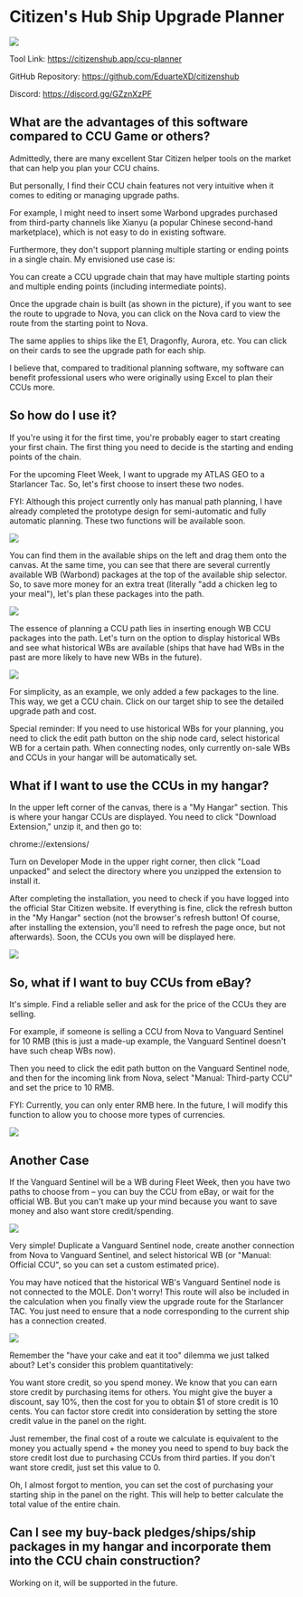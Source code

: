 # Citizen's Hub Ship Upgrade Planner

![](https://i1.hdslb.com/bfs/new_dyn/1624ec15d9e8cfcdcaa1a9b5a558267d203970966.png@1192w.avif)

Tool Link: https://citizenshub.app/ccu-planner

GitHub Repository: https://github.com/EduarteXD/citizenshub

Discord: https://discord.gg/GZznXzPF

## What are the advantages of this software compared to CCU Game or others?

Admittedly, there are many excellent Star Citizen helper tools on the market that can help you plan your CCU chains.

But personally, I find their CCU chain features not very intuitive when it comes to editing or managing upgrade paths.

For example, I might need to insert some Warbond upgrades purchased from third-party channels like Xianyu (a popular Chinese second-hand marketplace), which is not easy to do in existing software.

Furthermore, they don't support planning multiple starting or ending points in a single chain. My envisioned use case is:

You can create a CCU upgrade chain that may have multiple starting points and multiple ending points (including intermediate points).

Once the upgrade chain is built (as shown in the picture), if you want to see the route to upgrade to Nova, you can click on the Nova card to view the route from the starting point to Nova.

The same applies to ships like the E1, Dragonfly, Aurora, etc. You can click on their cards to see the upgrade path for each ship.

I believe that, compared to traditional planning software, my software can benefit professional users who were originally using Excel to plan their CCUs more.

## So how do I use it?

If you're using it for the first time, you're probably eager to start creating your first chain. The first thing you need to decide is the starting and ending points of the chain.

For the upcoming Fleet Week, I want to upgrade my ATLAS GEO to a Starlancer Tac. So, let's first choose to insert these two nodes.

FYI: Although this project currently only has manual path planning, I have already completed the prototype design for semi-automatic and fully automatic planning. These two functions will be available soon.

![](https://i1.hdslb.com/bfs/new_dyn/5492edc83747a2c1ae57719c843a5b7a203970966.png@1192w.avif)

You can find them in the available ships on the left and drag them onto the canvas. At the same time, you can see that there are several currently available WB (Warbond) packages at the top of the available ship selector. So, to save more money for an extra treat (literally "add a chicken leg to your meal"), let's plan these packages into the path.

![](https://i1.hdslb.com/bfs/new_dyn/ec228d0cd385bba5ce1ca38bb8722324203970966.png@1192w.avif)

The essence of planning a CCU path lies in inserting enough WB CCU packages into the path. Let's turn on the option to display historical WBs and see what historical WBs are available (ships that have had WBs in the past are more likely to have new WBs in the future).

![](https://i1.hdslb.com/bfs/new_dyn/946247ad40b5ff9bc38ec3ecfcc26ef0203970966.png@1192w.avif)

For simplicity, as an example, we only added a few packages to the line. This way, we get a CCU chain. Click on our target ship to see the detailed upgrade path and cost.

Special reminder: If you need to use historical WBs for your planning, you need to click the edit path button on the ship node card, select historical WB for a certain path. When connecting nodes, only currently on-sale WBs and CCUs in your hangar will be automatically set.

## What if I want to use the CCUs in my hangar?

In the upper left corner of the canvas, there is a "My Hangar" section. This is where your hangar CCUs are displayed. You need to click "Download Extension," unzip it, and then go to:

chrome://extensions/

Turn on Developer Mode in the upper right corner, then click "Load unpacked" and select the directory where you unzipped the extension to install it.

After completing the installation, you need to check if you have logged into the official Star Citizen website. If everything is fine, click the refresh button in the "My Hangar" section (not the browser's refresh button! Of course, after installing the extension, you'll need to refresh the page once, but not afterwards). Soon, the CCUs you own will be displayed here.

![](https://i1.hdslb.com/bfs/new_dyn/e0914b01fff9fba50b1be866ac0053d3203970966.png@1192w.avif)

## So, what if I want to buy CCUs from eBay?

It's simple. Find a reliable seller and ask for the price of the CCUs they are selling.

For example, if someone is selling a CCU from Nova to Vanguard Sentinel for 10 RMB (this is just a made-up example, the Vanguard Sentinel doesn't have such cheap WBs now).

Then you need to click the edit path button on the Vanguard Sentinel node, and then for the incoming link from Nova, select "Manual: Third-party CCU" and set the price to 10 RMB.

FYI: Currently, you can only enter RMB here. In the future, I will modify this function to allow you to choose more types of currencies.

![](https://i1.hdslb.com/bfs/new_dyn/c4d365455f14c8095f0e15115f44c0ae203970966.png@1192w.avif)

## Another Case

If the Vanguard Sentinel will be a WB during Fleet Week, then you have two paths to choose from – you can buy the CCU from eBay, or wait for the official WB. But you can't make up your mind because you want to save money and also want store credit/spending.

![](https://i1.hdslb.com/bfs/new_dyn/a432764b0bc2ae7aa4f4645fccedef9c203970966.png@1192w.avif)

Very simple! Duplicate a Vanguard Sentinel node, create another connection from Nova to Vanguard Sentinel, and select historical WB (or "Manual: Official CCU", so you can set a custom estimated price).

You may have noticed that the historical WB's Vanguard Sentinel node is not connected to the MOLE. Don't worry! This route will also be included in the calculation when you finally view the upgrade route for the Starlancer TAC. You just need to ensure that a node corresponding to the current ship has a connection created.

![](https://i1.hdslb.com/bfs/new_dyn/4d2e0a71d880b83ae224fee2454049e1203970966.png@1192w.avif)

Remember the "have your cake and eat it too" dilemma we just talked about? Let's consider this problem quantitatively:

You want store credit, so you spend money. We know that you can earn store credit by purchasing items for others. You might give the buyer a discount, say 10%, then the cost for you to obtain $1 of store credit is 10 cents. You can factor store credit into consideration by setting the store credit value in the panel on the right.

Just remember, the final cost of a route we calculate is equivalent to the money you actually spend + the money you need to spend to buy back the store credit lost due to purchasing CCUs from third parties. If you don't want store credit, just set this value to 0.

Oh, I almost forgot to mention, you can set the cost of purchasing your starting ship in the panel on the right. This will help to better calculate the total value of the entire chain.

## Can I see my buy-back pledges/ships/ship packages in my hangar and incorporate them into the CCU chain construction?

Working on it, will be supported in the future.

